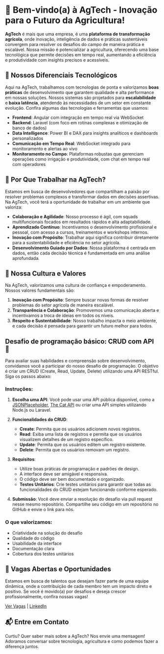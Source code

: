 # 🌱 Bem-vindo(a) à AgTech - Inovação para o Futuro da Agricultura!

**AgTech** é mais que uma empresa, é uma **plataforma de transformação agrícola**, onde inovação, inteligência de dados e práticas sustentáveis convergem para resolver os desafios do campo de maneira prática e escalável. Nossa missão é potencializar a agricultura, oferecendo uma base tecnológica que permite decisões em tempo real, aumentando a eficiência e produtividade com insights precisos e acessíveis.

## 🚀 Nossos Diferenciais Tecnológicos

Aqui na AgTech, trabalhamos com tecnologias de ponta e valorizamos **boas práticas** de desenvolvimento que garantem qualidade e alta performance em nossas soluções. Nossos sistemas são projetados para **escalabilidade** e **baixa latência**, atendendo às necessidades de um setor em constante evolução. Confira algumas das tecnologias e ferramentas que usamos:

- **Frontend**: Angular com integração em tempo real via WebSocket
- **Backend**: Laravel (com foco em rotinas complexas e otimização de banco de dados)
- **Data Intelligence**: Power BI e DAX para insights analíticos e dashboards personalizados
- **Comunicação em Tempo Real**: WebSocket integrado para monitoramento e alertas ao vivo
- **Monitoramento no Campo**: Plataformas robustas que gerenciam operações como irrigação e produtividade, com chat em tempo real com operadores

## 🌱 Por Que Trabalhar na AgTech?

Estamos em busca de desenvolvedores que compartilham a paixão por resolver problemas complexos e transformar dados em decisões assertivas. Na AgTech, você terá a oportunidade de trabalhar em um ambiente que valoriza:

- **Colaboração e Agilidade**: Nosso processo é ágil, com squads multifuncionais focados em resultados rápidos e alta adaptabilidade.
- **Aprendizado Contínuo**: Incentivamos o desenvolvimento profissional e pessoal, com acesso a cursos, treinamentos e workshops internos.
- **Inovação com Propósito**: Trabalhar aqui significa contribuir diretamente para a sustentabilidade e eficiência no setor agrícola.
- **Desenvolvimento Guiado por Dados**: Nossa plataforma é centrada em dados, então cada decisão técnica é fundamentada em uma análise aprofundada.

## 🎯 Nossa Cultura e Valores

Na AgTech, valorizamos uma cultura de confiança e empoderamento. Nossos valores fundamentais são:

1. **Inovação com Propósito**: Sempre buscar novas formas de resolver problemas do setor agrícola de maneira escalável.
2. **Transparência e Colaboração**: Promovemos uma comunicação aberta e incentivamos a troca de ideias em todos os níveis.
3. **Respeito e Sustentabilidade**: Nosso trabalho impacta o meio ambiente, e cada decisão é pensada para garantir um futuro melhor para todos.

## Desafio de programação básico: CRUD com API 🌟

Para avaliar suas habilidades e compreensão sobre desenvolvimento, convidamos você a participar do nosso desafio de programação. O objetivo é criar um CRUD (Create, Read, Update, Delete) utilizando uma API RESTful. Siga os passos abaixo:

### Instruções:

1. **Escolha uma API**: Você pode usar uma API pública disponível, como a [JSONPlaceholder](https://jsonplaceholder.typicode.com/), [The Cat API](https://thecatapi.com/) ou criar uma API simples utilizando Node.js ou Laravel.
  
2. **Funcionalidades do CRUD**:
   - **Create**: Permita que os usuários adicionem novos registros.
   - **Read**: Exiba uma lista de registros e permita que os usuários visualizem detalhes de um registro específico.
   - **Update**: Permita que os usuários editem um registro existente.
   - **Delete**: Permita que os usuários removam um registro.

3. **Requisitos**:
   - Utilize boas práticas de programação e padrões de design.
   - A interface deve ser amigável e responsiva.
   - O código deve ser bem documentado e organizado.
   - **Testes Unitários**: Crie testes unitários para garantir que todas as funcionalidades do CRUD estejam funcionando conforme esperado.

4. **Submissão**: Você deve enviar a resolução do desafio via pull request nesse mesmo repositório. Compartilhe seu código em um repositório no GitHub e envie o link para nós.

### O que valorizamos:

- Criatividade na solução do desafio
- Qualidade do código
- Usabilidade da interface
- Documentação clara
- Cobertura dos testes unitários

## 📢 Vagas Abertas e Oportunidades

Estamos em busca de talentos que desejam fazer parte de uma equipe dinâmica, onde a contribuição de cada membro tem um impacto direto e positivo. Se você é movido(a) por desafios e deseja crescer profissionalmente, confira nossas vagas!

[Ver Vagas](https://grupoagtech.enlizt.me/) | [LinkedIn](https://www.linkedin.com/company/grupoagtech/mycompany/verification/)

## 📬 Entre em Contato

Curtiu? Quer saber mais sobre a AgTech? Nos envie uma mensagem! Adoramos conversar sobre tecnologia, agricultura e como podemos fazer a diferença juntos.
